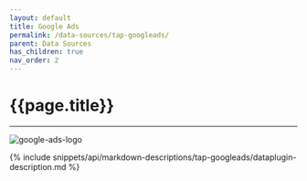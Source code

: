 ```yaml
---
layout: default
title: Google Ads
permalink: /data-sources/tap-googleads/
parent: Data Sources
has_children: true
nav_order: 2
---
```


# {{page.title}}

---

![google-ads-logo]({{site.baseurl}}/assets/data_source_images/tap-googleads.svg)

{% include snippets/api/markdown-descriptions/tap-googleads/dataplugin-description.md %}
